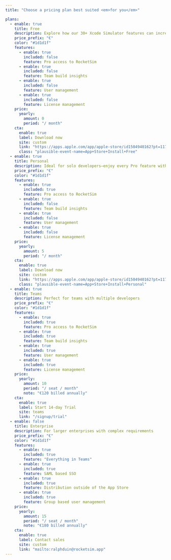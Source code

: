 ```yaml
---
title: "Choose a pricing plan best suited <em>for you</em>"

plans:
  - enable: true
    title: Free
    description: Explore how our 30+ Xcode Simulator features can increase your productivity
    price_prefix: "€"
    color: "#1d1d1f"
    features:
      - enable: true
        included: false
        feature: Pro access to RocketSim
      - enable: true
        included: false
        feature: Team build insights
      - enable: true
        included: false
        feature: User management
      - enable: true
        included: false
        feature: License management
    price:
      yearly:
        amount: 0
        period: "/ month"
    cta:
      enable: true
      label: Download now
      site: custom
      link: "https://apps.apple.com/app/apple-store/id1504940162?pt=117264678&ct=pricing-table-free&mt=8"
      class: "plausible-event-name=App+Store+Install+Free"
  - enable: true
    title: Personal
    description: Ideal for solo developers—enjoy every Pro feature with an in-app purchase
    price_prefix: "€"
    color: "#1d1d1f"
    features:
      - enable: true
        included: true
        feature: Pro access to RocketSim
      - enable: true
        included: false
        feature: Team build insights
      - enable: true
        included: false
        feature: User management
      - enable: true
        included: false
        feature: License management
    price:
      yearly:
        amount: 5
        period: "/ month"
    cta:
      enable: true
      label: Download now
      site: custom
      link: "https://apps.apple.com/app/apple-store/id1504940162?pt=117264678&ct=pricing-table-personal&mt=8"
      class: "plausible-event-name=App+Store+Install+Personal"
  - enable: true
    title: Teams
    description: Perfect for teams with multiple developers
    price_prefix: "€"
    color: "#1d1d1f"
    features:
      - enable: true
        included: true
        feature: Pro access to RocketSim
      - enable: true
        included: true
        feature: Team build insights
      - enable: true
        included: true
        feature: User management
      - enable: true
        included: true
        feature: License management
    price:
      yearly:
        amount: 10
        period: "/ seat / month"
        note: "€120 billed annually"
    cta:
      enable: true
      label: Start 14-day Trial
      site: teams
      link: "/signup/trial"
  - enable: false
    title: Enterprise
    description: For larger enterprises with complex requirements
    price_prefix: "€"
    color: "#1d1d1f"
    features:
      - enable: true
        included: true
        feature: "Everything in Teams"
      - enable: true
        included: true
        feature: SAML based SSO
      - enable: true
        included: true
        feature: Distribution outside of the App Store
      - enable: true
        included: true
        feature: Group based user management
    price:
      yearly:
        amount: 15
        period: "/ seat / month"
        note: "€180 billed annually"
    cta:
      enable: true
      label: Contact sales
      site: custom
      link: "mailto:ralphduin@rocketsim.app"
---
```

